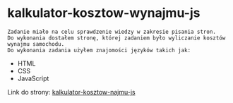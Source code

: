 # kalkulator-kosztow-wynajmu-js
 ```
 Zadanie miało na celu sprawdzenie wiedzy w zakresie pisania stron.
 Do wykonania dostałem stronę, której zadaniem było wyliczanie kosztów wynajmu samochodu.
 Do wykonania zadania użyłem znajomości języków takich jak:
 ```
 - HTML
 - CSS
 - JavaScript
 
 Link do strony: [kalkulator-kosztow-najmu-js](https://mateusz-trojnar.github.io/kalkulator-kosztow-wynajmu-js/)
 
